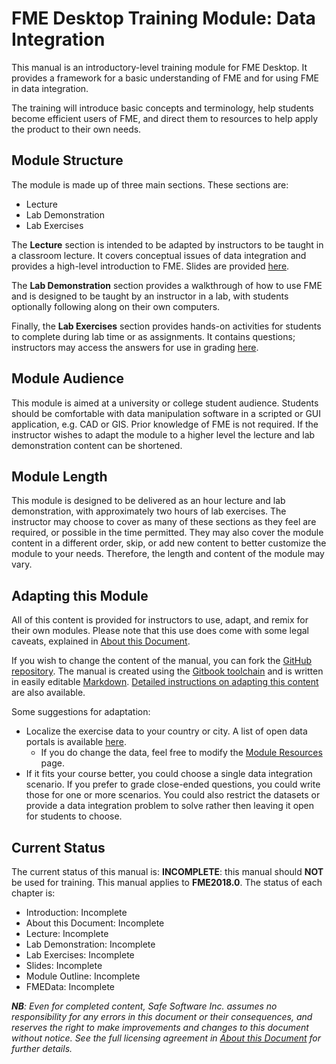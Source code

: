 # FME Desktop Training Module: Data Integration

This manual is an introductory-level training module for FME Desktop. It provides a framework for a basic understanding of FME and for using FME in data integration.

The training will introduce basic concepts and terminology, help students become efficient users of FME, and direct them to resources to help apply the product to their own needs.

## Module Structure

The module is made up of three main sections. These sections are:

- Lecture
- Lab Demonstration
- Lab Exercises

The **Lecture** section is intended to be adapted by instructors to be taught in a classroom lecture. It covers conceptual issues of data integration and provides a high-level introduction to FME. Slides are provided [here]().

The **Lab Demonstration** section provides a walkthrough of how to use FME and is designed to be taught by an instructor in a lab, with students optionally following along on their own computers.

Finally, the **Lab Exercises** section provides hands-on activities for students to complete during lab time or as assignments. It contains questions; instructors may access the answers for use in grading [here]().

## Module Audience

This module is aimed at a university or college student audience. Students should be comfortable with data manipulation software in a scripted or GUI application, e.g. CAD or GIS. Prior knowledge of FME is not required. If the instructor wishes to adapt the module to a higher level the lecture and lab demonstration content can be shortened.

## Module Length

This module is designed to be delivered as an hour lecture and lab demonstration, with approximately two hours of lab exercises. The instructor may choose to cover as many of these sections as they feel are required, or possible in the time permitted. They may also cover the module content in a different order, skip, or add new content to better customize the module to your needs. Therefore, the length and content of the module may vary.

## Adapting this Module

All of this content is provided for instructors to use, adapt, and remix for their own modules. Please note that this use does come with some legal caveats, explained in [About this Document](/Integration0About/0.00.AboutThisDocument.md).

If you wish to change the content of the manual, you can fork the [GitHub repository](). The manual is created using the [Gitbook toolchain](https://toolchain.gitbook.com/) and is written in easily editable [Markdown](https://daringfireball.net/projects/markdown/). [Detailed instructions on adapting this content]() are also available.

Some suggestions for adaptation:
- Localize the exercise data to your country or city. A list of open data portals is available [here](https://www.opendatasoft.com/a-comprehensive-list-of-all-open-data-portals-around-the-world/).
  - If you do change the data, feel free to modify the [Module Resources](Integration0About\0.02.ModuleResources.md) page.
- If it fits your course better, you could choose a single data integration scenario. If you prefer to grade close-ended questions, you could write those for one or more scenarios. You could also restrict the datasets or provide a data integration problem to solve rather then leaving it open for students to choose.

## Current Status

The current status of this manual is: **INCOMPLETE**: this manual should **NOT** be used for training.
This manual applies to **FME2018.0**.
The status of each chapter is:

* Introduction: Incomplete
* About this Document: Incomplete
* Lecture: Incomplete
* Lab Demonstration: Incomplete
* Lab Exercises: Incomplete
* Slides: Incomplete
* Module Outline: Incomplete
* FMEData: Incomplete

_**NB**: Even for completed content, Safe Software Inc. assumes no responsibility for any errors in this document or their consequences, and reserves the right to make improvements and changes to this document without notice. See the full licensing agreement in [About this Document](/Integration0About/0.00.AboutThisDocument.md) for further details._
